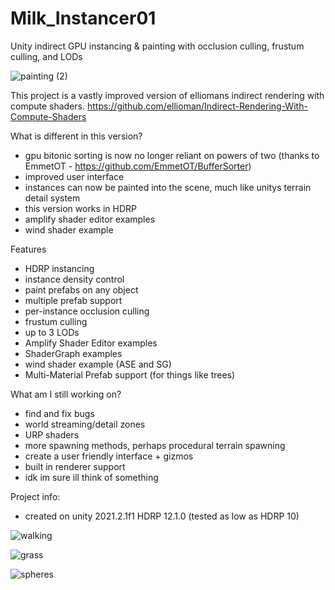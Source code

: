 # Milk_Instancer01
 Unity indirect GPU instancing & painting with occlusion culling, frustum culling, and LODs
 
 ![painting (2)](https://user-images.githubusercontent.com/59656122/150681820-37e0c5b9-d7b3-4eaa-9f09-4b6b49b648e5.gif)

 This project is a vastly improved version of elliomans indirect rendering with compute shaders. https://github.com/ellioman/Indirect-Rendering-With-Compute-Shaders
 
 What is different in this version?
  - gpu bitonic sorting is now no longer reliant on powers of two (thanks to EmmetOT - https://github.com/EmmetOT/BufferSorter)
  - improved user interface
  - instances can now be painted into the scene, much like unitys terrain detail system
  - this version works in HDRP
  - amplify shader editor examples
  - wind shader example

Features
  - HDRP instancing
  - instance density control
  - paint prefabs on any object
  - multiple prefab support
  - per-instance occlusion culling
  - frustum culling
  - up to 3 LODs
  - Amplify Shader Editor examples
  - ShaderGraph examples
  - wind shader example (ASE and SG)
  - Multi-Material Prefab support (for things like trees)


 What am I still working on?
  - find and fix bugs
  - world streaming/detail zones
  - URP shaders
  - more spawning methods, perhaps procedural terrain spawning
  - create a user friendly interface + gizmos
  - built in renderer support
  - idk im sure ill think of something

 Project info:
  - created on unity 2021.2.1f1 HDRP 12.1.0 (tested as low as HDRP 10)

![walking](https://user-images.githubusercontent.com/59656122/143317319-14eb5d2f-3adf-45b2-9dfd-b1ea95af971b.gif)

![grass](https://user-images.githubusercontent.com/59656122/142703484-4bb21330-5e90-4cea-a69a-ff53977d595f.gif)

![spheres](https://user-images.githubusercontent.com/59656122/153914007-831e1b7a-1691-46d4-a8eb-6735d22894cc.gif)
